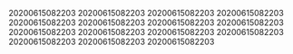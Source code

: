 20200615082203
20200615082203
20200615082203
20200615082203
20200615082203
20200615082203
20200615082203
20200615082203
20200615082203
20200615082203
20200615082203
20200615082203
20200615082203
20200615082203
20200615082203
